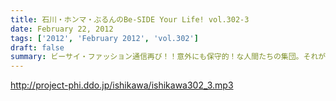 ```yaml
---
title: 石川・ホンマ・ぶるんのBe-SIDE Your Life! vol.302-3
date: February 22, 2012
tags: ['2012', 'February 2012', 'vol.302']
draft: false
summary: ビーサイ・ファッション通信再び！！意外にも保守的！な人間たちの集団。それがビーサイ。そして「ケッタイガールズ」とは「がんばっているフツー女子なのでは！？」という指摘多数。ひねくれもんたちの集団でもあるのです。NAMAE
---
```


http://project-phi.ddo.jp/ishikawa/ishikawa302_3.mp3